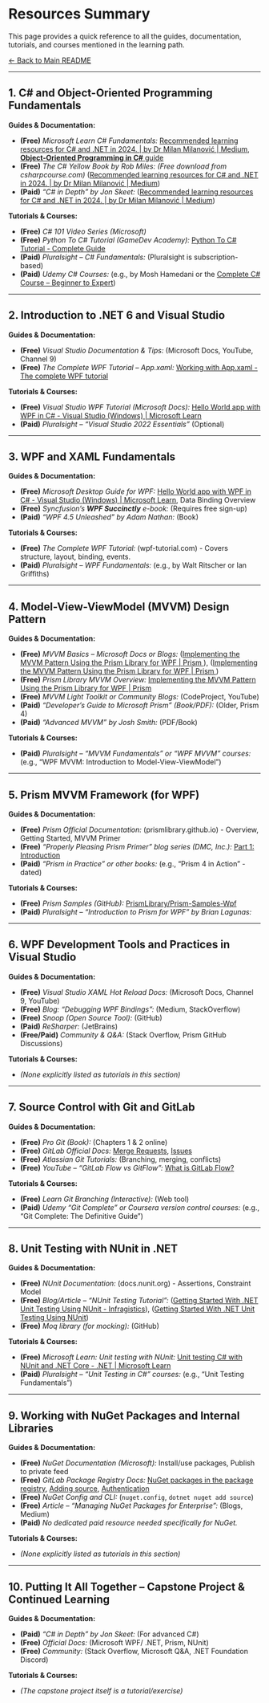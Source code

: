 # Resources Summary

This page provides a quick reference to all the guides, documentation, tutorials, and courses mentioned in the learning path.

[<- Back to Main README](../README.md)

---

## 1. C# and Object-Oriented Programming Fundamentals

**Guides & Documentation:**
*   **(Free)** *Microsoft Learn C# Fundamentals:* [Recommended learning resources for C# and .NET in 2024. | by Dr Milan Milanović | Medium](https://medium.com/@techworldwithmilan/recommended-learning-resources-for-c-and-net-in-2024-0eec6ab923ca#:~:text=1.%20Learn%20C), [**Object-Oriented Programming in C#** guide](https://learn.microsoft.com/en-us/dotnet/csharp/fundamentals/tutorials/oop)
*   **(Free)** *The C# Yellow Book by Rob Miles:* *(Free download from csharpcourse.com)* ([Recommended learning resources for C# and .NET in 2024. | by Dr Milan Milanović | Medium](https://medium.com/@techworldwithmilan/recommended-learning-resources-for-c-and-net-in-2024-0eec6ab923ca#:~:text=%2A%20The%20C,the%20best%20book%20overall))
*   **(Paid)** *“C# in Depth” by Jon Skeet:* ([Recommended learning resources for C# and .NET in 2024. | by Dr Milan Milanović | Medium](https://medium.com/@techworldwithmilan/recommended-learning-resources-for-c-and-net-in-2024-0eec6ab923ca#:~:text=4))

**Tutorials & Courses:**
*   **(Free)** *C# 101 Video Series (Microsoft)*
*   **(Free)** *Python To C# Tutorial (GameDev Academy):* [Python To C# Tutorial - Complete Guide](https://gamedevacademy.org/python-to-c-tutorial-complete-guide/)
*   **(Paid)** *Pluralsight – C# Fundamentals:* (Pluralsight is subscription-based)
*   **(Paid)** *Udemy C# Courses:* (e.g., by Mosh Hamedani or the [Complete C# Course – Beginner to Expert](https://www.udemy.com/course/complete-c-sharp-programming-course-beginner-to-expert/))

---

## 2. Introduction to .NET 6 and Visual Studio

**Guides & Documentation:**
*   **(Free)** *Visual Studio Documentation & Tips:* (Microsoft Docs, YouTube, Channel 9)
*   **(Free)** *The Complete WPF Tutorial – App.xaml:* [Working with App.xaml - The complete WPF tutorial](https://wpf-tutorial.com/wpf-application/working-with-app-xaml/#:~:text=Working%20with%20App)

**Tutorials & Courses:**
*   **(Free)** *Visual Studio WPF Tutorial (Microsoft Docs):* [Hello World app with WPF in C# - Visual Studio (Windows) | Microsoft Learn](https://learn.microsoft.com/en-us/visualstudio/get-started/csharp/tutorial-wpf?view=vs-2022#:~:text=In%20this%20tutorial%2C%20you%20become,IDE)
*   **(Paid)** *Pluralsight – “Visual Studio 2022 Essentials”* (Optional)

---

## 3. WPF and XAML Fundamentals

**Guides & Documentation:**
*   **(Free)** *Microsoft Desktop Guide for WPF:* [Hello World app with WPF in C# - Visual Studio (Windows) | Microsoft Learn](https://learn.microsoft.com/en-us/visualstudio/get-started/csharp/tutorial-wpf?view=vs-2022#:~:text=WPF%20is%20part%20of%20,more%20information%2C%20see%20%206), Data Binding Overview
*   **(Free)** *Syncfusion’s **WPF Succinctly** e-book:* (Requires free sign-up)
*   **(Paid)** *“WPF 4.5 Unleashed” by Adam Nathan:* (Book)

**Tutorials & Courses:**
*   **(Free)** *The Complete WPF Tutorial:* (wpf-tutorial.com) - Covers structure, layout, binding, events.
*   **(Paid)** *Pluralsight – WPF Fundamentals:* (e.g., by Walt Ritscher or Ian Griffiths)

---

## 4. Model-View-ViewModel (MVVM) Design Pattern

**Guides & Documentation:**
*   **(Free)** *MVVM Basics – Microsoft Docs or Blogs:* ([Implementing the MVVM Pattern Using the Prism Library for WPF | Prism ](https://prismlibrary.github.io/docs/wpf/legacy/Implementing-MVVM.html#:~:text=Using%20the%20MVVM%20pattern%2C%20the,application%27s%20business%20logic%20and%20data)), ([Implementing the MVVM Pattern Using the Prism Library for WPF | Prism ](https://prismlibrary.github.io/docs/wpf/legacy/Implementing-MVVM.html#:~:text=The%20MVVM%20pattern%20is%20a,data%20templates%2C%20commands%2C%20and%20behaviors))
*   **(Free)** *Prism Library MVVM Overview:* [Implementing the MVVM Pattern Using the Prism Library for WPF | Prism ](https://prismlibrary.github.io/docs/wpf/legacy/Implementing-MVVM.html#:~:text=Using%20the%20MVVM%20pattern%2C%20the,application%27s%20business%20logic%20and%20data)
*   **(Free)** *MVVM Light Toolkit or Community Blogs:* (CodeProject, YouTube)
*   **(Paid)** *“Developer’s Guide to Microsoft Prism” (Book/PDF):* (Older, Prism 4)
*   **(Paid)** *“Advanced MVVM” by Josh Smith:* (PDF/Book)

**Tutorials & Courses:**
*   **(Paid)** *Pluralsight – “MVVM Fundamentals” or “WPF MVVM” courses:* (e.g., “WPF MVVM: Introduction to Model-View-ViewModel”)

---

## 5. Prism MVVM Framework (for WPF)

**Guides & Documentation:**
*   **(Free)** *Prism Official Documentation:* (prismlibrary.github.io) - Overview, Getting Started, MVVM Primer
*   **(Free)** *“Properly Pleasing Prism Primer” blog series (DMC, Inc.):* [Part 1: Introduction](https://www.dmcinfo.com/latest-thinking/blog/id/9282/a-properly-pleasing-primer-tutorial-for-wpf-prism--part-1-introduction#:~:text=including%20modular%20programming%20support%2C%20event,of%20them%20as%20they%20want)
*   **(Paid)** *“Prism in Practice” or other books:* (e.g., “Prism 4 in Action” - dated)

**Tutorials & Courses:**
*   **(Free)** *Prism Samples (GitHub):* [PrismLibrary/Prism-Samples-Wpf](https://github.com/PrismLibrary/Prism-Samples-Wpf#:~:text=Samples%20that%20demonstrate%20how%20to,on%20the%20previous%20sample%27s%20concept)
*   **(Paid)** *Pluralsight – “Introduction to Prism for WPF” by Brian Lagunas:*

---

## 6. WPF Development Tools and Practices in Visual Studio

**Guides & Documentation:**
*   **(Free)** *Visual Studio XAML Hot Reload Docs:* (Microsoft Docs, Channel 9, YouTube)
*   **(Free)** *Blog: “Debugging WPF Bindings”:* (Medium, StackOverflow)
*   **(Free)** *Snoop (Open Source Tool):* (GitHub)
*   **(Paid)** *ReSharper:* (JetBrains)
*   **(Free/Paid)** *Community & Q&A:* (Stack Overflow, Prism GitHub Discussions)

**Tutorials & Courses:**
*   *(None explicitly listed as tutorials in this section)*

---

## 7. Source Control with Git and GitLab

**Guides & Documentation:**
*   **(Free)** *Pro Git (Book):* (Chapters 1 & 2 online)
*   **(Free)** *GitLab Official Docs:* [Merge Requests](https://docs.gitlab.com/user/project/merge_requests/#:~:text=Merge%20requests%20provide%20a%20central,when%20the%20merge%20request%20merges), [Issues](https://docs.gitlab.com/user/project/issues/managing_issues/#:~:text=GitLab%20issues%20help%20you%20track,You%20can%20manage%20issues%20to)
*   **(Free)** *Atlassian Git Tutorials:* (Branching, merging, conflicts)
*   **(Free)** *YouTube – “GitLab Flow vs GitFlow”:* [What is GitLab Flow?](https://about.gitlab.com/topics/version-control/what-is-gitlab-flow/#:~:text=What%20is%20GitLab%20Flow%3F%20GitLab,feature%20branches%20with%20issue%20tracking)

**Tutorials & Courses:**
*   **(Free)** *Learn Git Branching (Interactive):* (Web tool)
*   **(Paid)** *Udemy “Git Complete” or Coursera version control courses:* (e.g., “Git Complete: The Definitive Guide”)

---

## 8. Unit Testing with NUnit in .NET

**Guides & Documentation:**
*   **(Free)** *NUnit Documentation:* (docs.nunit.org) - Assertions, Constraint Model
*   **(Free)** *Blog/Article – “NUnit Testing Tutorial”:* ([Getting Started With .NET Unit Testing Using NUnit - Infragistics](https://www.infragistics.com/blogs/net-unit-testing-using-nunit/#:~:text=Getting%20Started%20With%20,project%20%C2%B7%20Creating%20Test)), ([Getting Started With .NET Unit Testing Using NUnit](https://www.infragistics.com/blogs/net-unit-testing-using-nunit/#:~:text=Automated%20unit%20tests%20while%20developing,code%20for%20different%20input%20sets))
*   **(Free)** *Moq library (for mocking):* (GitHub)

**Tutorials & Courses:**
*   **(Free)** *Microsoft Learn: Unit testing with NUnit:* [Unit testing C# with NUnit and .NET Core - .NET | Microsoft Learn](https://learn.microsoft.com/en-us/dotnet/core/testing/unit-testing-with-nunit#:~:text=This%20tutorial%20takes%20you%20through,instructions%2C%20see%20Samples%20and%20Tutorials)
*   **(Paid)** *Pluralsight – “Unit Testing in C#” courses:* (e.g., “Unit Testing Fundamentals”)

---

## 9. Working with NuGet Packages and Internal Libraries

**Guides & Documentation:**
*   **(Free)** *NuGet Documentation (Microsoft):* Install/use packages, Publish to private feed
*   **(Free)** *GitLab Package Registry Docs:* [NuGet packages in the package registry](https://docs.gitlab.com/ee/user/packages/nuget_repository/#:~:text=Publish%20NuGet%20packages%20in%20your,use%20them%20as%20a%20dependency), [Adding source](https://docs.gitlab.com/ee/user/packages/nuget_repository/#:~:text=Add%20the%20package%20registry%20as,a%20source%20for%20NuGet%20packages), [Authentication](https://docs.gitlab.com/ee/user/packages/nuget_repository/#:~:text=You%20can%20now%20add%20a,new%20source%20to%20NuGet%20with)
*   **(Free)** *NuGet Config and CLI:* (`nuget.config`, `dotnet nuget add source`)
*   **(Free)** *Article – “Managing NuGet Packages for Enterprise”:* (Blogs, Medium)
*   **(Paid)** *No dedicated paid resource needed specifically for NuGet.*

**Tutorials & Courses:**
*   *(None explicitly listed as tutorials in this section)*

---

## 10. Putting It All Together – Capstone Project & Continued Learning

**Guides & Documentation:**
*   **(Paid)** *“C# in Depth” by Jon Skeet:* (For advanced C#)
*   **(Free)** *Official Docs:* (Microsoft WPF/ .NET, Prism, NUnit)
*   **(Free)** *Community:* (Stack Overflow, Microsoft Q&A, .NET Foundation Discord)

**Tutorials & Courses:**
*   *(The capstone project itself is a tutorial/exercise)*